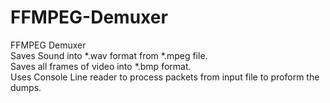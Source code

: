 # FFMPEG-Demuxer
FFMPEG Demuxer
<br>
Saves Sound into *.wav format from *.mpeg file.
<br>
Saves all frames of video into *.bmp format.
<br>
Uses Console Line reader to process packets from input file to proform the dumps.
